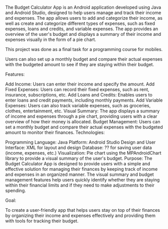 The Budget Calculator App is an Android application developed using Java and Android Studio, designed to help users manage and track their income and expenses. The app allows users to add and categorize their income, as well as create and categorize different types of expenses, such as fixed expenses, loans and credits, and variable expenses. The app provides an overview of the user's budget and displays a summary of their income and expenses visually in the form of a pie chart.

This project was done as a final task for a programming course for mobiles.

Users can also set up a monthly budget and compare their actual expenses with the budgeted amount to see if they are staying within their budget.

Features:

Add Income: Users can enter their income and specify the amount.
Add Fixed Expenses: Users can record their fixed expenses, such as rent, insurance, subscriptions, etc.
Add Loans and Credits: Enables users to enter loans and credit payments, including monthly payments.
Add Variable Expenses: Users can also track variable expenses, such as groceries, clothes, entertainment, etc.
Visual Summary: The app displays a summary of income and expenses through a pie chart, providing users with a clear overview of how their money is allocated.
Budget Management: Users can set a monthly budget and compare their actual expenses with the budgeted amount to monitor their finances.
Technologies:

Programming Language: Java
Platform: Android Studio
Design and User Interface: XML for layout and design
Database: ?? for saving user data (income, expenses, etc.)
Visualization: Pie chart using the MPAndroidChart library to provide a visual summary of the user's budget.
Purpose: The Budget Calculator App is designed to provide users with a simple and effective solution for managing their finances by keeping track of income and expenses in an organized manner. The visual summary and budget management features help users quickly identify whether they are staying within their financial limits and if they need to make adjustments to their spending.

Goal:

To create a user-friendly app that helps users stay on top of their finances by organizing their income and expenses effectively and providing them with tools for tracking their budget.
